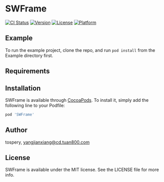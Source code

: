 # SWFrame

[![CI Status](https://img.shields.io/travis/tospery/SWFrame.svg?style=flat)](https://travis-ci.org/tospery/SWFrame)
[![Version](https://img.shields.io/cocoapods/v/SWFrame.svg?style=flat)](https://cocoapods.org/pods/SWFrame)
[![License](https://img.shields.io/cocoapods/l/SWFrame.svg?style=flat)](https://cocoapods.org/pods/SWFrame)
[![Platform](https://img.shields.io/cocoapods/p/SWFrame.svg?style=flat)](https://cocoapods.org/pods/SWFrame)

## Example

To run the example project, clone the repo, and run `pod install` from the Example directory first.

## Requirements

## Installation

SWFrame is available through [CocoaPods](https://cocoapods.org). To install
it, simply add the following line to your Podfile:

```ruby
pod 'SWFrame'
```

## Author

tospery, yangjianxiang@cd.tuan800.com

## License

SWFrame is available under the MIT license. See the LICENSE file for more info.

